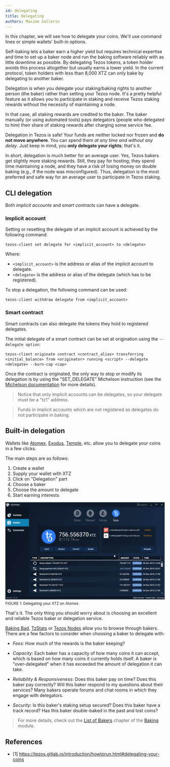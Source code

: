 ```yaml
---
id: delegating
title: Delegating
authors: Maxime Sallerin
---
```


In this chapter, we will see how to delegate your coins. We'll use command lines or simple wallets' built-in options.

Self-baking lets a baker earn a higher yield but requires technical expertise and time to set up a baker node and run the baking software reliably with as little downtime as possible. By delegating Tezos tokens, a token holder avoids this process altogether but usually earns a lower yield. In the current protocol, token holders with less than 8,000 XTZ can only bake by delegating to another baker.

Delegation is when you delegate your staking/baking rights to another person (the baker) rather than setting your Tezos node. It's a pretty helpful feature as it allows you to participate in staking and receive Tezos staking rewards without the necessity of maintaining a node.

In that case, all staking rewards are credited to the baker. The baker manually (or using automated tools) pays delegators (people who delegated to him) their share of staking rewards after charging some service fee.

Delegation in Tezos is safe! Your funds are neither locked nor frozen and **do not move anywhere**. You can spend them *at any time and without any delay*. Just keep in mind, you **only delegate your rights**; that's it.

In short, delegation is much better for an average user. Yes, Tezos bakers get slightly more staking rewards. Still, they pay for hosting; they spend time maintaining a node, and they have a risk of losing money on double baking (e.g., if the node was misconfigured). Thus, delegation is the most preferred and safe way for an average user to participate in Tezos staking.

## CLI delegation

Both *implicit accounts* and *smart contracts* can have a delegate.

### Implicit account

Setting or resetting the delegate of an implicit account is achieved by the following command:

```shell
tezos-client set delegate for <implicit_account> to <delegate>
```

Where:
- `<implicit_account>` is the address or alias of the implicit account to delegate.
- `<delegate>` is the address or alias of the delegate (which has to be registered).

To stop a delegation, the following command can be used:

```shell
tezos-client withdraw delegate from <implicit_account>
```

### Smart contract

Smart contracts can also delegate the tokens they hold to registered delegates.

The initial delegate of a smart contract can be set at origination using the `--delegate option`:

```shell
tezos-client originate contract <contract_alias> transferring <initial_balance> from <originator> running <script> --delegate <delegate> --burn-cap <cap>
```

Once the contract is originated, the only way to stop or modify its delegation is by using the "SET_DELEGATE" Michelson instruction (see the [Michelson documentation](/michelson/instructions-reference#set_delegate) for more details).

> Notice that only implicit accounts can be delegates, so your delegate must be a "tz1" address.

> Funds in implicit accounts which are not registered as delegates do not participate in baking.

## Built-in delegation

Wallets like [Atomex](https://atomex.me/), [Exodus](https://www.exodus.com/), [Temple](https://templewallet.com/), etc. allow you to delegate your coins in a few clicks.

The main steps are as follows:

1. Create a wallet
2. Supply your wallet with XTZ
3. Click on "Delegation" part
4. Choose a baker
5. Choose the amount to delegate
6. Start earning interests

![](../../static/img/contribute/delegate.gif)
<small className="figure">FIGURE 1: Delegating your XTZ on _Atomex_.</small>

That's it. The only thing you should worry about is choosing an excellent and reliable Tezos baker or delegation service. 

[Baking Bad](https://tzkt.io/bakers/), [TzStats](https://tzstats.com/bakers) or [Tezos Nodes](https://tezos-nodes.com/) allow you to browse through bakers. There are a few factors to consider when choosing a baker to delegate with:

- *Fees*: How much of the rewards is the baker keeping? 

- *Capacity*: Each baker has a capacity of how many coins it can accept, which is based on how many coins it currently holds itself. A baker is "over-delegated" when it has exceeded the amount of delegation it can take.

- *Reliability & Responsiveness*: Does this baker pay on time? Does this baker pay correctly? Will this baker respond to my questions about their services? Many bakers operate forums and chat rooms in which they engage with delegators.

- *Security*: Is this baker's staking setup secured? Does this baker have a track record? Has this baker double-baked in the past and lost coins?

> For more details, check out the [List of Bakers](baking/bakers_list) chapter of the [Baking](/baking) module.

## References

- [1] https://tezos.gitlab.io/introduction/howtorun.html#delegating-your-coins